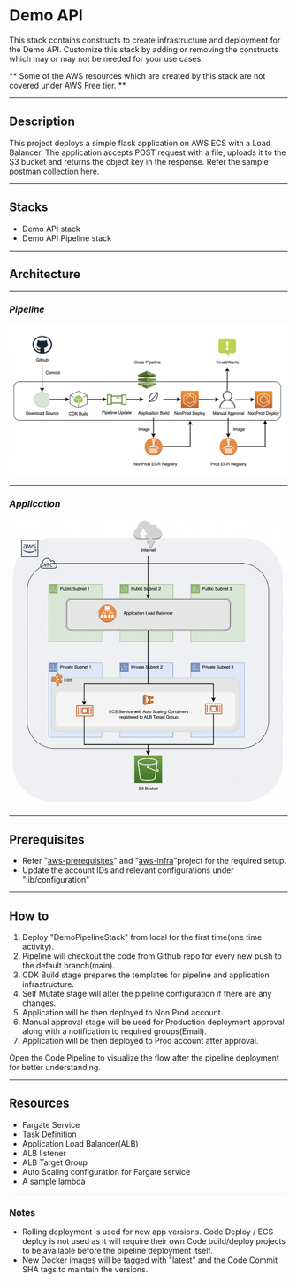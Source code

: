 # Demo API

This stack contains constructs to create infrastructure and deployment for the Demo API.
Customize this stack by adding or removing the constructs which may or may not be needed for your use cases.

** Some of the AWS resources which are created by this stack are not covered under AWS Free tier. **

-----

## Description

This project deploys a simple flask application on AWS ECS with a Load Balancer. The application accepts POST request with a file, uploads it to the S3 bucket and returns the object key in the response. Refer the sample postman collection [here](./docs/ECSDemoAPI.postman_collection.json).

-----

## Stacks

* Demo API stack
* Demo API Pipeline stack

-----

## Architecture  

-----


### <i> Pipeline </i> 


![Pipeline](./docs/Pipeline.png)

-----
### <i> Application </i>   


![Application](./docs/Architecture.png)

-----

## Prerequisites

* Refer "[aws-prerequisites](https://github.com/tsk811/aws-prerequisites)" and "[aws-infra](https://github.com/tsk811/aws-infra)"project for the required setup.
* Update the account IDs and relevant configurations under "lib/configuration"
-----


## How to

1. Deploy "DemoPipelineStack" from local for the first time(one time activity).
2. Pipeline will checkout the code from Github repo for every new push to the default branch(main).
3. CDK Build stage prepares the templates for pipeline and application infrastructure.
4. Self Mutate stage will alter the pipeline configuration if there are any changes.
5. Application will be then deployed to Non Prod account.
6. Manual approval stage will be used for Production deployment approval along with a notification to required groups(Email).
7. Application will be then deployed to Prod account after approval.

Open the Code Pipeline to visualize the flow after the pipeline deployment for better understanding.

-----

## Resources

* Fargate Service
* Task Definition
* Application Load Balancer(ALB)
* ALB listener
* ALB Target Group
* Auto Scaling configuration for Fargate service
* A sample lambda

-----


### Notes

* Rolling deployment is used for new app versions. Code Deploy / ECS deploy is not used as it will require their own Code build/deploy projects to be available before the pipeline deployment itself.
* New Docker images will be tagged with "latest" and the Code Commit SHA tags to maintain the versions.
